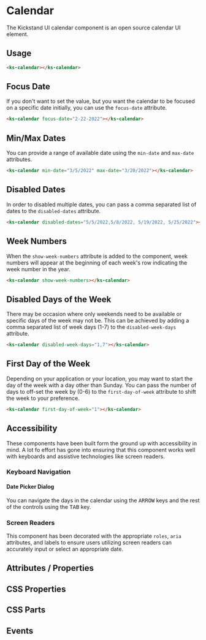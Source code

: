 # Calendar

The Kickstand UI calendar component is an open source calendar UI element.

## Usage

<ks-calendar></ks-calendar>

```html
<ks-calendar></ks-calendar>
```

## Focus Date

If you don't want to set the value, but you want the calendar to be focused on a specific date initially, you can use the `focus-date` attribute.

<ks-calendar focus-date="2-22-2022"></ks-calendar>

```html
<ks-calendar focus-date="2-22-2022"></ks-calendar>
```

## Min/Max Dates

You can provide a range of available date using the `min-date` and `max-date` attributes.

<ks-calendar min-date="3/5/2022" max-date="3/20/2022"></ks-calendar>


```html
<ks-calendar min-date="3/5/2022" max-date="3/20/2022"></ks-calendar>
```

## Disabled Dates

In order to disabled multiple dates, you can pass a comma separated list of dates to the `disabled-dates` attribute.

<ks-calendar disabled-dates="5/5/2022,5/8/2022, 5/19/2022, 5/25/2022"></ks-calendar>

```html
<ks-calendar disabled-dates="5/5/2022,5/8/2022, 5/19/2022, 5/25/2022"></ks-calendar>
```

## Week Numbers

When the `show-week-numbers` attribute is added to the component, week numbers will appear at the beginning of each week's row indicating the week number in the year.

<ks-calendar show-week-numbers></ks-calendar>


```html
<ks-calendar show-week-numbers></ks-calendar>
```

## Disabled Days of the Week

There may be occasion where only weekends need to be available or specific days of the week may not be. This can be achieved by adding a comma separated list of week days (1-7) to the `disabled-week-days` attribute.

<ks-calendar disabled-week-days="1,7"></ks-calendar>


```html
<ks-calendar disabled-week-days="1,7"></ks-calendar>
```

## First Day of the Week

Depending on your application or your location, you may want to start the day of the week with a day other than Sunday. You can pass the number of days to off-set the week by (0-6) to the `first-day-of-week` attribute to shift the week to your preference.

<ks-calendar first-day-of-week="1"></ks-calendar>


```html
<ks-calendar first-day-of-week="1"></ks-calendar>
```

## Accessibility

These components have been built form the ground up with accessibility in mind. A lot fo effort has gone into ensuring that this component works well with keyboards and assistive technologies like screen readers.

### Keyboard Navigation

#### Date Picker Dialog

You can navigate the days in the calendar using the <kbd>ARROW</kbd> keys and the rest of the controls using the <kbd>TAB</kbd> key. 

### Screen Readers

This component has been decorated with the appropriate `roles`, `aria` attributes, and labels to ensure users utilizing screen readers can accurately input or select an appropriate date.

## Attributes / Properties

<attribute-docs tag="ks-calendar" />

## CSS Properties

<css-prop-docs tag="ks-calendar" />

## CSS Parts

<css-parts-docs tag="ks-calendar" />

## Events

<events-docs tag="ks-calendar" />